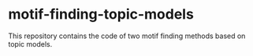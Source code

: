 # motif-finding-topic-models
This repository contains the code of two motif finding methods based on topic models.
